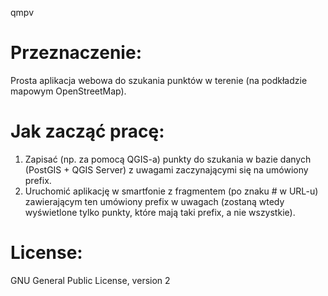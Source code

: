 qmpv

# Przeznaczenie:
Prosta aplikacja webowa do szukania punktów w terenie (na podkładzie mapowym OpenStreetMap).

# Jak zacząć pracę:
1) Zapisać (np. za pomocą QGIS-a) punkty do szukania w bazie danych (PostGIS + QGIS Server) z uwagami zaczynającymi się na umówiony prefix.
2) Uruchomić aplikację w smartfonie z fragmentem (po znaku # w URL-u) zawierającym ten umówiony prefix w uwagach (zostaną wtedy wyświetlone tylko punkty, które mają taki prefix, a nie wszystkie).
 
# License:
GNU General Public License, version 2

